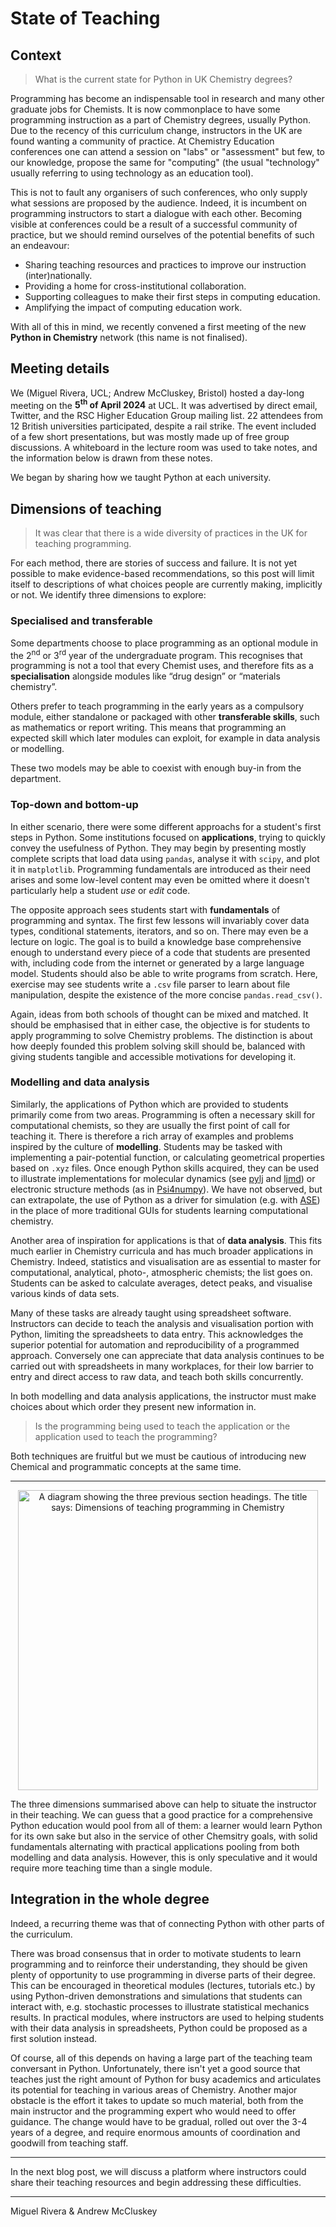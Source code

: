 # State of Teaching

## Context

> What is the current state for Python in UK Chemistry degrees?

Programming has become an indispensable tool in research and many other graduate jobs for Chemists.
It is now commonplace to have some programming instruction as a part of Chemistry degrees, usually Python.
Due to the recency of this curriculum change, instructors in the UK are found wanting a community of practice.
At Chemistry Education conferences one can attend a session on "labs" or "assessment" but few, to our knowledge, propose the same for "computing" (the usual "technology" usually referring to using technology as an education tool).

This is not to fault any organisers of such conferences, who only supply what sessions are proposed by the audience.
Indeed, it is incumbent on programming instructors to start a dialogue with each other.
Becoming visible at conferences could be a result of a successful community of practice, but we should remind ourselves of the potential benefits of such an endeavour:

- Sharing teaching resources and practices to improve our instruction (inter)nationally.
- Providing a home for cross-institutional collaboration.
- Supporting colleagues to make their first steps in computing education.
- Amplifying the impact of computing education work.

With all of this in mind, we recently convened a first meeting of the new **Python in Chemistry** network (this name is not finalised).

## Meeting details

We (Miguel Rivera, UCL; Andrew McCluskey, Bristol) hosted a day-long meeting on the **5<sup>th</sup> of April 2024** at UCL.
It was advertised by direct email, Twitter, and the RSC Higher Education Group mailing list.
22 attendees from 12 British universities participated, despite a rail strike.
The event included of a few short presentations, but was mostly made up of free group discussions.
A whiteboard in the lecture room was used to take notes, and the information below is drawn from these notes.

We began by sharing how we taught Python at each university.

## Dimensions of teaching

> It was clear that there is a wide diversity of practices in the UK for teaching programming.

For each method, there are stories of success and failure.
It is not yet possible to make evidence-based recommendations, so this post will limit itself to descriptions of what choices people are currently making, implicitly or not.
We identify three dimensions to explore:

### Specialised and transferable

Some departments choose to place programming as an optional module in the 2<sup>nd</sup> or 3<sup>rd</sup> year of the undergraduate program.
This recognises that programming is not a tool that every Chemist uses, and therefore fits as a **specialisation** alongside modules like “drug design” or “materials chemistry”.

Others prefer to teach programming in the early years as a compulsory module, either standalone or packaged with other **transferable skills**, such as mathematics or report writing.
This means that programming an expected skill which later modules can exploit, for example in data analysis or modelling.

These two models may be able to coexist with enough buy-in from the department.

### Top-down and bottom-up

In either scenario, there were some different approachs for a student's first steps in Python.
Some institutions focused on **applications**, trying to quickly convey the usefulness of Python.
They may begin by presenting mostly complete scripts that load data using `pandas`, analyse it with `scipy`, and plot it in `matplotlib`.
Programming fundamentals are introduced as their need arises and some low-level content may even be omitted where it doesn't particularly help a student _use_ or _edit_ code.

The opposite approach sees students start with **fundamentals** of programming and syntax.
The first few lessons will invariably cover data types, conditional statements, iterators, and so on.
There may even be a lecture on logic.
The goal is to build a knowledge base comprehensive enough to understand every piece of a code that students are presented with, including code from the internet or generated by a large language model.
Students should also be able to write programs from scratch.
Here, exercise may see students write a `.csv` file parser to learn about file manipulation, despite the existence of the more concise `pandas.read_csv()`.

Again, ideas from both schools of thought can be mixed and matched.
It should be emphasised that in either case, the objective is for students to apply programming to solve Chemistry problems.
The distinction is about how deeply founded this problem solving skill should be, balanced with giving students tangible and accessible motivations for developing it.

### Modelling and data analysis

Similarly, the applications of Python which are provided to students primarily come from two areas.
Programming is often a necessary skill for computational chemists, so they are usually the first point of call for teaching it.
There is therefore a rich array of examples and problems inspired by the culture of **modelling**.
Students may be tasked with implementing a pair-potential function, or calculating geometrical properties based on `.xyz` files.
Once enough Python skills acquired, they can be used to illustrate implementations for molecular dynamics (see [pylj](https://github.com/arm61/pylj) and [ljmd](https://github.com/m-rivera/ljmd/tree/main)) or electronic structure methods (as in [Psi4numpy](https://github.com/psi4/psi4numpy)).
We have not observed, but can extrapolate, the use of Python as a driver for simulation (e.g. with [ASE](https://wiki.fysik.dtu.dk/ase/)) in the place of more traditional GUIs for students learning computational chemistry.

Another area of inspiration for applications is that of **data analysis**.
This fits much earlier in Chemistry curricula and has much broader applications in Chemistry.
Indeed, statistics and visualisation are as essential to master for computational, analytical, photo-, atmospheric chemists; the list goes on.
Students can be asked to calculate averages, detect peaks, and visualise various kinds of data sets.

Many of these tasks are already taught using spreadsheet software.
Instructors can decide to teach the analysis and visualisation portion with Python, limiting the spreadsheets to data entry.
This acknowledges the superior potential for automation and reproducibility of a programmed approach.
Conversely one can appreciate that data analysis continues to be carried out with spreadsheets in many workplaces, for their low barrier to entry and direct access to raw data, and teach both skills concurrently.

In both modelling and data analysis applications, the instructor must make choices about which order they present new information in.
> Is the programming being used to teach the application or the application used to teach the programming?

Both techniques are fruitful but we must be cautious of introducing new Chemical and programmatic concepts at the same time.

<hr>
<p align="center">
<img src="./dimensions.png" alt="A diagram showing the three previous section headings. The title says: Dimensions of teaching programming in Chemistry" width="480">
</p>
The three dimensions summarised above can help to situate the instructor in their teaching.
We can guess that a good practice for a comprehensive Python education would pool from all of them: a learner would learn Python for its own sake but also in the service of other Chemsitry goals, with solid fundamentals alternating with practical applications pooling from both modelling and data analysis.
However, this is only speculative and it would require more teaching time than a single module.


## Integration in the whole degree

Indeed, a recurring theme was that of connecting Python with other parts of the curriculum.

There was broad consensus that in order to motivate students to learn programming and to reinforce their understanding, they should be given plenty of opportunity to use programming in diverse parts of their degree.
This can be encouraged in theoretical modules (lectures, tutorials etc.) by using Python-driven demonstrations and simulations that students can interact with, e.g. stochastic processes to illustrate statistical mechanics results.
In practical modules, where instructors are used to helping students with their data analysis in spreadsheets, Python could be proposed as a first solution instead.

Of course, all of this depends on having a large part of the teaching team conversant in Python.
Unfortunately, there isn't yet a good source that teaches just the right amount of Python for busy academics and articulates its potential for teaching in various areas of Chemistry.
Another major obstacle is the effort it takes to update so much material, both from the main instructor and the programming expert who would need to offer guidance.
The change would have to be gradual, rolled out over the 3-4 years of a degree, and require enormous amounts of coordination and goodwill from teaching staff.

<hr>

In the next blog post, we will discuss a platform where instructors could share their teaching resources and begin addressing these difficulties.

<hr>

Miguel Rivera & Andrew McCluskey